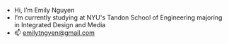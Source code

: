 -  Hi, I’m Emily Nguyen
-  I’m currently studying at NYU's Tandon School of Engineering majoring in Integrated Design and Media
- 📫 emilytngyen@gmail.com
